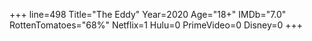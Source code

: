+++
line=498
Title="The Eddy"
Year=2020
Age="18+"
IMDb="7.0"
RottenTomatoes="68%"
Netflix=1
Hulu=0
PrimeVideo=0
Disney=0
+++

